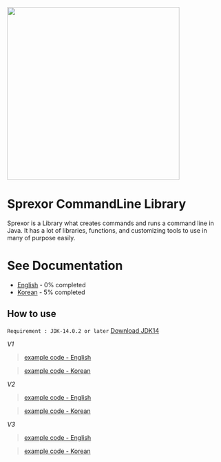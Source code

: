 <!--Stable mark : <b><span style="color:78a094">Stable</span></b>-->
<!--Latest mark : <b><span style="color:f478cd">Latest</span></b>-->

<img src='https://raw.githubusercontent.com/PiCoPress/Sprexor/master/docs/img/Sprexor_mono.png' width='400'>

# Sprexor CommandLine Library
Sprexor is a Library what creates commands and runs a command line in Java.
It has a lot of libraries, functions, and customizing tools to use in many of purpose easily.


# See Documentation
- [English](./docs/lang-en/README.md) - 0% completed
- [Korean](./docs/lang-kr/README.md) - 5% completed


## How to use 
`Requirement : JDK-14.0.2 or later`
<a href="https://www.oracle.com/kr/java/technologies/javase/jdk14-archive-downloads.html" target="_blank">Download JDK14</a>

*V1*

>[example code - English](./docs/lang-en/V1/ex.md)

>[example code - Korean](./docs/lang-kr/V1/ex.md)

*V2*

>[example code - English](./docs/lang-en/V2/ex.md)

>[example code - Korean](./docs/lang-kr/V2/ex.md)

*V3*

>[example code - English](./docs/lang-en/V3/ex.md)

>[example code - Korean](./docs/lang-kr/V3/ex.md)
